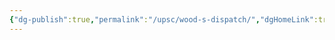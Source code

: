 ```yaml
---
{"dg-publish":true,"permalink":"/upsc/wood-s-dispatch/","dgHomeLink":true,"dgPassFrontmatter":false}
---
```


